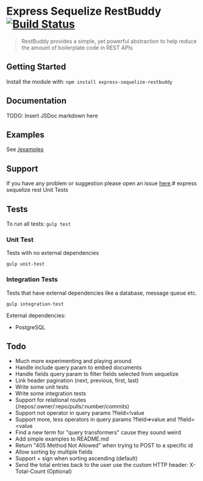 # Express Sequelize RestBuddy [![Build Status](https://travis-ci.org/sveinnfannar/express-sequelize-restbuddy.svg?branch=master)](https://travis-ci.org/sveinnfannar/express-sequelize-restbuddy)
> RestBuddy provides a simple, yet powerful abstraction to help reduce the amount of boilerplate code in REST APIs

## Getting Started
Install the module with: `npm install express-sequelize-restbuddy`

## Documentation
TODO: Insert JSDoc markdown here

## Examples
See [/examples](https://github.com/sveinnfannar/express-sequelize-restbuddy/tree/master/examples)

## Support
If you have any problem or suggestion please open an issue [here](https://github.com/ozinc/express-sequelize-restbuddy/issues).# express sequelize rest Unit Tests

## Tests
To run all tests:
`gulp test`

### Unit Test
Tests with no external dependencies

`gulp unit-test`

### Integration Tests
Tests that have external dependencies like a database, message queue etc.

`gulp integration-test`

External dependencies:
- PostgreSQL

## Todo
- Much more experimenting and playing around
- Handle include query param to embed documents
- Handle fields query param to filter fields selected from sequelize
- Link header pagination (next, previous, first, last)
- Write some unit tests
- Write some integration tests
- Support for relational routes (/repos/:owner/:repo/pulls/:number/commits)
- Support not operator in query params ?field=!value
- Support more, less operators in query params ?field=>value and ?field=<value
- Find a new term for "query transformers" cause they sound weird
- Add simple examples to README.md
- Return "405 Method Not Allowed" when trying to POST to a specific id
- Allow sorting by multiple fields
- Support + sign when sorting ascending (default)
- Send the total entries back to the user use the custom HTTP header: X-Total-Count (Optional)